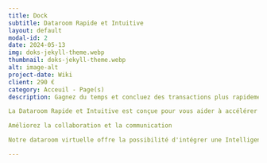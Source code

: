 ```yaml
---
title: Dock
subtitle: Dataroom Rapide et Intuitive
layout: default
modal-id: 2
date: 2024-05-13
img: doks-jekyll-theme.webp
thumbnail: doks-jekyll-theme.webp
alt: image-alt
project-date: Wiki
client: 290 €
category: Acceuil - Page(s)
description: Gagnez du temps et concluez des transactions plus rapidement

La Dataroom Rapide et Intuitive est conçue pour vous aider à accélérer vos levées de fonds. L'interface intuitive vous permet de partager rapidement et facilement des documents avec vos parties prenantes.

Améliorez la collaboration et la communication

Notre dataroom virtuelle offre la possibilité d'intégrer une Intelligence Artificielle qui vous permet de communiquer efficacement avec vos parties prenantes. Vous pouvez poser des questions et suivre les progrès en temps réel.

---
```

